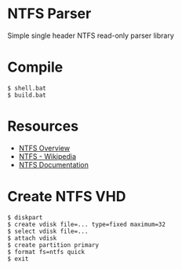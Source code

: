 # NTFS Parser
Simple single header NTFS read-only parser library


# Compile
```shell
$ shell.bat
$ build.bat
```


# Resources
* [NTFS Overview](http://ntfs.com/ntfs_basics.htm)
* [NTFS - Wikipedia](https://en.wikipedia.org/wiki/NTFS)
* [NTFS Documentation](http://ftp.kolibrios.org/users/Asper/docs/NTFS/ntfsdoc.html)


# Create NTFS VHD
```shell
$ diskpart
$ create vdisk file=... type=fixed maximum=32
$ select vdisk file=...
$ attach vdisk
$ create partition primary
$ format fs=ntfs quick
$ exit
```
